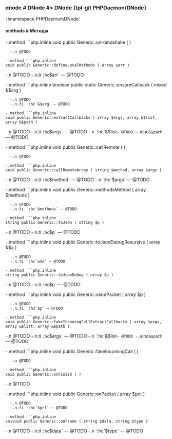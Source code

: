 ### dnode # DNode #> DNode {tpl-git PHPDaemon/DNode}

`:h`namespace PHPDaemon\DNode`

#### methods # Методы

 -.method ```php.inline
 void public Generic::onHandshake ( )
 ```
   -.n @TODO

 -.method ```php.inline
 void public Generic::defineLocalMethods ( array $arr )
 ```
   -.n @TODO
   -.n.ti `:hc`$arr` — @TODO

 -.method ```php.inline
 boolean public static Generic::ensureCallback ( mixed &$arg )
 ```
   -.n @TODO
   -.n.ti `:hc`&$arg` — @TODO

 -.method ```php.inline
 void public Generic::extractCallbacks ( array $args, array &$list, array &$path )
 ```
   -.n @TODO
   -.n.ti `:hc`$args` — @TODO
   -.n `:hc`&$list` — @TODO
   -.n `:hc`&$path` — @TODO

 -.method ```php.inline
 void public Generic::callRemote ( )
 ```
   -.n @TODO

 -.method ```php.inline
 void public Generic::callRemoteArray ( string $method, array $args )
 ```
   -.n @TODO
   -.n.ti `:hc`$method` — @TODO
   -.n `:hc`$args` — @TODO

 -.method ```php.inline
 void public Generic::methodsMethod ( array $methods )
 ```
   -.n @TODO
   -.n.ti `:hc`$methods` — @TODO

 -.method ```php.inline
 string public Generic::toJson ( string $p )
 ```
   -.n @TODO
   -.n.ti `:hc`$p` — @TODO

 -.method ```php.inline
 void public Generic::toJsonDebugResursive ( array &$a )
 ```
   -.n @TODO
   -.n.ti `:hc`&$a` — @TODO

 -.method ```php.inline
 string public Generic::toJsonDebug ( array $p )
 ```
   -.n @TODO
   -.n.ti `:hc`$p` — @TODO

 -.method ```php.inline
 void public Generic::sendPacket ( array $p )
 ```
   -.n @TODO
   -.n.ti `:hc`$p` — @TODO

 -.method ```php.inline
 void public Generic::fakeIncomingCallExtractCallbacks ( array $args, array &$list, array &$path )
 ```
   -.n @TODO
   -.n.ti `:hc`$args` — @TODO
   -.n `:hc`&$list` — @TODO
   -.n `:hc`&$path` — @TODO

 -.method ```php.inline
 void public Generic::fakeIncomingCall ( )
 ```
   -.n @TODO

 -.method ```php.inline
 void public Generic::onFinish ( )
 ```
   -.n @TODO

 -.method ```php.inline
 void public Generic::onPacket ( array $pct )
 ```
   -.n @TODO
   -.n.ti `:hc`$pct` — @TODO

 -.method ```php.inline
 voivoid public Generic::onFrame ( string $data, string $type )
 ```
   -.n @TODO
   -.n.ti `:hc`$data` — @TODO
   -.n `:hc`$type` — @TODO
